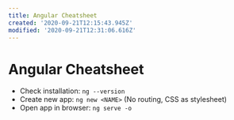 ```yaml
---
title: Angular Cheatsheet
created: '2020-09-21T12:15:43.945Z'
modified: '2020-09-21T12:31:06.616Z'
---
```


# Angular Cheatsheet
- Check installation: `ng --version`
- Create new app: `ng new <NAME>` (No routing, CSS as stylesheet)
- Open app in browser: `ng serve -o`
